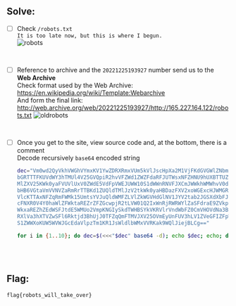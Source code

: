 ## Solve:

- [ ] Check `/robots.txt` <br/>
	`It is too late now, but this is where I begun.`
	<br/>
	![robots](https://user-images.githubusercontent.com/93029180/210171042-e723014c-26ad-427f-89cf-64469edc0c7e.png)


<br/>

- [ ] Reference to archive and the `20221225193927` number send us to the **Web Archive**<br/>
	Check format used by the Web Archive: https://en.wikipedia.org/wiki/Template:Webarchive <br/>
	And form the final link: http://web.archive.org/web/20221225193927/http://165.227.164.122/robots.txt
	![oldrobots](https://user-images.githubusercontent.com/93029180/210171146-47dbd930-26b2-4641-a2c7-6984825743dc.png)


<br/>

- [ ] Once you get to the site, view source code and, at the bottom, there is a comment <br/>
	Decode recursively `base64` encoded string
	```bash
	dec="Vm0wd2QyVkhVWGhVYmxKV1YwZDRXRmxVUm5kVlJscHpXa2M1VjFKdGVGWlZNbmhQWVd4S2MxTnNX
	bGRTTTFKUVdWY3hTMUl4V25GVQpiR2hvVFZWd1ZWZFdaRFJUTWsxNFZHNU9hUXBTTUZwVVZtcEti
	MlZXV25KWk0yaFVUVlUxV0ZWdE5VdFpVWEJUWW10S1dWWnRNVFJXCmJWWkhWMWhvV0dKWVVsVlVW
	bHB6VGtaVmVVNVZaRmRrTTBKd1ZUQldTMlJzV2tkWk0yaHBDazFXV2xoWGExcHJWMGRLVmxkc1Zs
	VlcKTTAxNFZqRmFWMk15UmtsYVJuQldWMFZLVlZkWGVHdGlNV1JYV2tab2JGSXdXbFJEYXpGRlVX
	cFNXR0V4Y0haWlZFWktaREZrZFZGcwpjR2tLVW01Q2IxWnRjRWRWYlZaSFdraE9ZVkp0VWxOV01G
	WkxaREZhZEdWSFJtdE5WMUo2VmpKNGIySkdTWHBSYkVKRVlrVndWbFZ0CmVHOVdNa3BaWVVab1Yy
	RXlVa3hXTVZwSFl6Rktjd3BhUjJ0TFZqQmFTMVJXV25OVmEyUnFUV3hLV1ZVeGFIZFpWa3B6VTI1
	S1ZWWXoKUW5WVWJGcEdaVlpzTm1KR1JsWldlbWMxVVRKak9WQlJiejBLCg=="
	
	for i in {1..10}; do dec=$(<<<"$dec" base64 -d); echo $dec; echo; done
	```

<br/><br/>

## Flag:
`flag{robots_will_take_over}`
